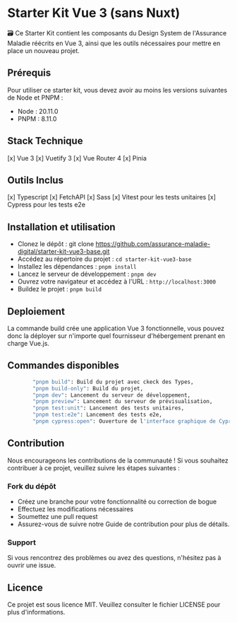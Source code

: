 # **Starter Kit Vue 3 (sans Nuxt)**

🗃️ Ce Starter Kit contient les composants du Design System de l'Assurance Maladie réécrits en Vue 3, ainsi que les outils nécessaires pour mettre en place un nouveau projet.

## Prérequis

Pour utiliser ce starter kit, vous devez avoir au moins les versions suivantes de Node et PNPM :

- Node : 20.11.0
- PNPM : 8.11.0

## Stack Technique

[x] Vue 3
[x] Vuetify 3
[x] Vue Router 4
[x] Pinia

## Outils Inclus

[x] Typescript
[x] FetchAPI
[x] Sass
[x] Vitest pour les tests unitaires
[x] Cypress pour les tests e2e

## Installation et utilisation

- Clonez le dépôt : git clone https://github.com/assurance-maladie-digital/starter-kit-vue3-base.git
- Accédez au répertoire du projet : `cd starter-kit-vue3-base`
- Installez les dépendances : `pnpm install`
- Lancez le serveur de développement : `pnpm dev`
- Ouvrez votre navigateur et accédez à l'URL : `http://localhost:3000`
- Buildez le projet : `pnpm build`

## Deploiement
La commande build crée une application Vue 3 fonctionnelle, vous pouvez donc la déployer sur n'importe quel
fournisseur d'hébergement prenant en charge Vue.js.

## Commandes disponibles

```` bash
		"pnpm build": Build du projet avec ckeck des Types,
		"pnpm build-only": Build du projet,
		"pnpm dev": Lancement du serveur de développement,
		"pnpm preview": Lancement du serveur de prévisualisation,
		"pnpm test:unit": Lancement des tests unitaires,
		"pnpm test:e2e": Lancement des tests e2e,
		"pnpm cypress:open": Ouverture de l'interface graphique de Cypress
````

## Contribution

Nous encourageons les contributions de la communauté ! Si vous souhaitez contribuer à ce projet, veuillez suivre les étapes suivantes :

### Fork du dépôt

- Créez une branche pour votre fonctionnalité ou correction de bogue
- Effectuez les modifications nécessaires
- Soumettez une pull request
- Assurez-vous de suivre notre Guide de contribution pour plus de détails.

### Support

Si vous rencontrez des problèmes ou avez des questions, n'hésitez pas à ouvrir une issue.

## Licence

Ce projet est sous licence MIT. Veuillez consulter le fichier LICENSE pour plus d'informations.
